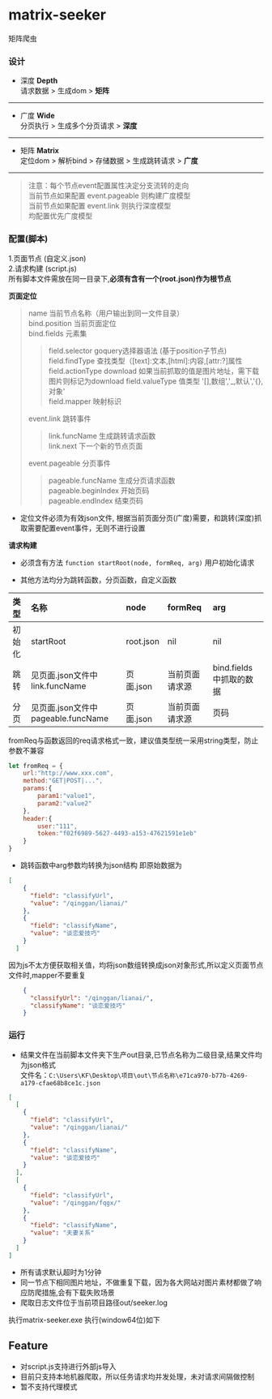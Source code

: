 # matrix-seeker
矩阵爬虫
### 设计

* 深度 **Depth**  
 请求数据 > 生成dom > **矩阵**
--- 
* 广度 **Wide**  
 分页执行 > 生成多个分页请求 > **深度**
---
* 矩阵 **Matrix**  
 定位dom > 解析bind > 存储数据 > 生成跳转请求 > **广度**
---  
> 注意：每个节点event配置属性决定分支流转的走向  
> 当前节点如果配置 event.pageable 则构建广度模型  
> 当前节点如果配置 event.link 则执行深度模型  
> 均配置优先广度模型

### 配置(脚本)
1.页面节点 (自定义.json)   
2.请求构建 (script.js)  
所有脚本文件需放在同一目录下,**必须有含有一个(root.json)作为根节点** 

**页面定位**  

> name 当前节点名称（用户输出到同一文件目录）  
> bind.position  当前页面定位  
> bind.fields  元素集  
>> field.selector  goquery选择器语法 (基于position子节点)
>> field.findType  查找类型（[text]:文本,[html]:内容,[attr:?]属性    
>> field.actionType  download 如果当前抓取的值是图片地址，需下载图片则标记为download
>> field.valueType  值类型 '[],数组','_,默认','{},对象'  
>> field.mapper  映射标识
>  
> event.link 跳转事件  
>> link.funcName 生成跳转请求函数  
>> link.next 下一个新的节点页面
>    
> event.pageable 分页事件  
>> pageable.funcName 生成分页请求函数  
>> pageable.beginIndex 开始页码  
>> pageable.endIndex 结束页码  
>

* 定位文件必须为有效json文件, 根据当前页面分页(广度)需要，和跳转(深度)抓取需要配置event事件，无则不进行设置  

**请求构建**

* 必须含有方法 ``function startRoot(node, formReq, arg)`` 用户初始化请求

* 其他方法均分为跳转函数，分页函数，自定义函数

类型 |名称 | node | formReq | arg
:---|:---|:---|:---|:---
初始化|startRoot|root.json|nil|nil
跳转|见页面.json文件中link.funcName|页面.json|当前页面请求源|bind.fields中抓取的数据
分页|见页面.json文件中pageable.funcName|页面.json|当前页面请求源|页码

fromReq与函数返回的req请求格式一致，建议值类型统一采用string类型，防止参数不兼容
```javascript
let fromReq = {
	url:"http://www.xxx.com",
	method:"GET|POST|...",
	params:{
		param1:"value1",
		param2:"value2"
	},
	header:{
		user:"111",
		token:"f02f6989-5627-4493-a153-47621591e1eb"
	}
}
```

* 跳转函数中arg参数均转换为json结构 即原始数据为
```json
[
    {
      "field": "classifyUrl",
      "value": "/qinggan/lianai/"
    },
    {
      "field": "classifyName",
      "value": "谈恋爱技巧"
    }
  ]
```
因为js不太方便获取相关值，均将json数组转换成json对象形式,所以定义页面节点文件时,mapper不要重复
```json
    {
      "classifyUrl": "/qinggan/lianai/",
      "classifyName": "谈恋爱技巧"
    }
```


### 运行

* 结果文件在当前脚本文件夹下生产out目录,已节点名称为二级目录,结果文件均为json格式  
文件名：``C:\Users\KF\Desktop\项目\out\节点名称\e71ca970-b77b-4269-a179-cfae68b8ce1c.json``  
```json
[
  [
    {
      "field": "classifyUrl",
      "value": "/qinggan/lianai/"
    },
    {
      "field": "classifyName",
      "value": "谈恋爱技巧"
    }
  ],
  [
    {
      "field": "classifyUrl",
      "value": "/qinggan/fqgx/"
    },
    {
      "field": "classifyName",
      "value": "夫妻关系"
    }
  ]
]
```

* 所有请求默认超时为1分钟
* 同一节点下相同图片地址，不做重复下载，因为各大网站对图片素材都做了响应防爬措施,会有下载失败场景
* 爬取日志文件位于当前项目路径out/seeker.log

执行matrix-seeker.exe 执行(window64位)如下


## Feature

* 对script.js支持进行外部js导入
* 目前只支持本地机器爬取，所以任务请求均并发处理，未对请求间隔做控制  
* 暂不支持代理模式
